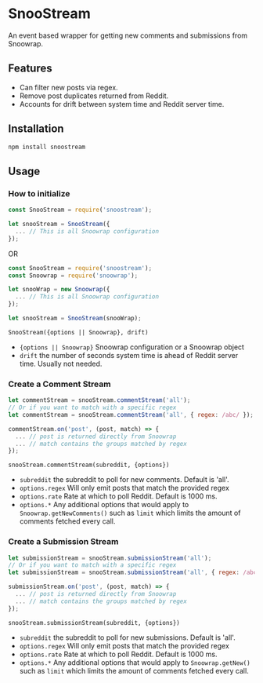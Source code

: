 # SnooStream

An event based wrapper for getting new comments and submissions from Snoowrap.

## Features

* Can filter new posts via regex.
* Remove post duplicates returned from Reddit.
* Accounts for drift between system time and Reddit server time.

## Installation

```sh
npm install snoostream 
```

## Usage

### How to initialize

```javascript
const SnooStream = require('snoostream');

let snooStream = SnooStream({
  ... // This is all Snoowrap configuration
});
```

OR

```javascript
const SnooStream = require('snoostream');
const Snoowrap = require('snoowrap');

let snooWrap = new Snoowrap({
  ... // This is all Snoowrap configuration
});

let snooStream = SnooStream(snooWrap);
```

`SnooStream({options || Snoowrap}, drift)`

* `{options || Snoowrap}` Snoowrap configuration or a Snoowrap object
* `drift` the number of seconds system time is ahead of Reddit server time. Usually not needed.

### Create a Comment Stream

```javascript
let commentStream = snooStream.commentStream('all');
// Or if you want to match with a specific regex
let commentStream = snooStream.commentStream('all', { regex: /abc/ });

commentStream.on('post', (post, match) => {
  ... // post is returned directly from Snoowrap
  ... // match contains the groups matched by regex
});
```

`snooStream.commentStream(subreddit, {options})`

* `subreddit` the subreddit to poll for new comments. Default is 'all'.
* `options.regex` Will only emit posts that match the provided regex
* `options.rate` Rate at which to poll Reddit. Default is 1000 ms.
* `options.*` Any additional options that would apply to `Snoowrap.getNewComments()` such as `limit` which limits the amount of comments fetched every call.

### Create a Submission Stream

```javascript
let submissionStream = snooStream.submissionStream('all');
// Or if you want to match with a specific regex
let submissionStream = snooStream.submissionStream('all', { regex: /abc/ });

submissionStream.on('post', (post, match) => {
  ... // post is returned directly from Snoowrap
  ... // match contains the groups matched by regex
});
```

`snooStream.submissionStream(subreddit, {options})`

* `subreddit` the subreddit to poll for new submissions. Default is 'all'.
* `options.regex` Will only emit posts that match the provided regex
* `options.rate` Rate at which to poll Reddit. Default is 1000 ms.
* `options.*` Any additional options that would apply to `Snoowrap.getNew()` such as `limit` which limits the amount of comments fetched every call.
